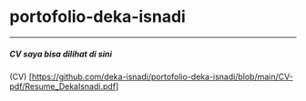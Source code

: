 # portofolio-deka-isnadi
---
##### CV saya bisa dilihat di sini 
(CV) [https://github.com/deka-isnadi/portofolio-deka-isnadi/blob/main/CV-pdf/Resume_DekaIsnadi.pdf]
